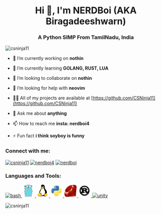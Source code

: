 <h1 align="center">Hi 👋, I'm NERDBoi (AKA Biragadeeshwarn)</h1>
<h3 align="center">A Python SIMP From TamilNadu, India</h3>

<p align="left"> <img src="https://komarev.com/ghpvc/?username=csninja11&label=Profile%20views&color=0e75b6&style=flat" alt="csninja11" /> </p>

- 🔭 I’m currently working on **nothin**

- 🌱 I’m currently learning **GOLANG, RUST, LUA**

- 👯 I’m looking to collaborate on **nothin**

- 🤝 I’m looking for help with **neovim**

- 👨‍💻 All of my projects are available at [https://github.com/CSNinja11](https://github.com/CSNinja11)

- 💬 Ask me about **anything**

- 📫 How to reach me **insta: nerdboi4**

- ⚡ Fun fact **i think soyboy is funny**

<h3 align="left">Connect with me:</h3>
<p align="left">
<a href="https://dev.to/csninja11" target="blank"><img align="center" src="https://raw.githubusercontent.com/rahuldkjain/github-profile-readme-generator/master/src/images/icons/Social/devto.svg" alt="csninja11" height="30" width="40" /></a>
<a href="https://instagram.com/nerdboi4" target="blank"><img align="center" src="https://raw.githubusercontent.com/rahuldkjain/github-profile-readme-generator/master/src/images/icons/Social/instagram.svg" alt="nerdboi4" height="30" width="40" /></a>
<a href="https://www.youtube.com/c/nerdboi" target="blank"><img align="center" src="https://raw.githubusercontent.com/rahuldkjain/github-profile-readme-generator/master/src/images/icons/Social/youtube.svg" alt="nerdboi" height="30" width="40" /></a>
</p>

<h3 align="left">Languages and Tools:</h3>
<p align="left"> <a href="https://www.gnu.org/software/bash/" target="_blank" rel="noreferrer"> <img src="https://www.vectorlogo.zone/logos/gnu_bash/gnu_bash-icon.svg" alt="bash" width="40" height="40"/> </a> <a href="https://golang.org" target="_blank" rel="noreferrer"> <img src="https://raw.githubusercontent.com/devicons/devicon/master/icons/go/go-original.svg" alt="go" width="40" height="40"/> </a> <a href="https://www.linux.org/" target="_blank" rel="noreferrer"> <img src="https://raw.githubusercontent.com/devicons/devicon/master/icons/linux/linux-original.svg" alt="linux" width="40" height="40"/> </a> <a href="https://www.python.org" target="_blank" rel="noreferrer"> <img src="https://raw.githubusercontent.com/devicons/devicon/master/icons/python/python-original.svg" alt="python" width="40" height="40"/> </a> <a href="https://www.ruby-lang.org/en/" target="_blank" rel="noreferrer"> <img src="https://raw.githubusercontent.com/devicons/devicon/master/icons/ruby/ruby-original.svg" alt="ruby" width="40" height="40"/> </a> <a href="https://www.rust-lang.org" target="_blank" rel="noreferrer"> <img src="https://raw.githubusercontent.com/devicons/devicon/master/icons/rust/rust-plain.svg" alt="rust" width="40" height="40"/> </a> <a href="https://unity.com/" target="_blank" rel="noreferrer"> <img src="https://www.vectorlogo.zone/logos/unity3d/unity3d-icon.svg" alt="unity" width="40" height="40"/> </a> </p>

<p><img align="center" src="https://github-readme-stats.vercel.app/api/top-langs?username=csninja11&show_icons=true&locale=en&layout=compact" alt="csninja11" /></p>
